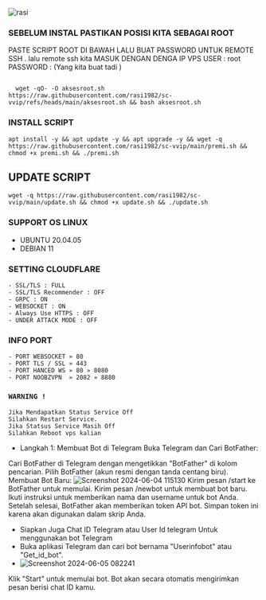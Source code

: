 
![rasi](https://github.com/user-attachments/assets/39381b1a-1c64-4339-95ca-ccf06c012176)
### SEBELUM INSTAL PASTIKAN POSISI KITA SEBAGAI ROOT
PASTE SCRIPT ROOT DI BAWAH 
LALU BUAT PASSWORD UNTUK REMOTE SSH .
lalu remote ssh kita
MASUK DENGAN DENGA 
IP VPS
USER : root 
PASSWORD : (Yang kita buat tadi ) 

```

  wget -qO- -O aksesroot.sh https://raw.githubusercontent.com/rasi1982/sc-vvip/refs/heads/main/aksesroot.sh && bash aksesroot.sh

```

### INSTALL SCRIPT 
```
apt install -y && apt update -y && apt upgrade -y && wget -q https://raw.githubusercontent.com/rasi1982/sc-vvip/main/premi.sh && chmod +x premi.sh && ./premi.sh
```


## UPDATE SCRIPT
```
wget -q https://raw.githubusercontent.com/rasi1982/sc-vvip/main/update.sh && chmod +x update.sh && ./update.sh
```

### SUPPORT OS LINUX
- UBUNTU 20.04.05
- DEBIAN 11

### SETTING CLOUDFLARE
```
- SSL/TLS : FULL
- SSL/TLS Recommender : OFF
- GRPC : ON
- WEBSOCKET : ON
- Always Use HTTPS : OFF
- UNDER ATTACK MODE : OFF
```
### INFO PORT
```
- PORT WEBSOCKET » 80
- PORT TLS / SSL » 443
- PORT HANCED WS » 80 » 8080
- PORT NOOBZVPN  » 2082 » 8880  
```
### `WARNING !`
```
Jika Mendapatkan Status Service Off
Silahkan Restart Service.
Jika Statsus Service Masih Off
Silahkan Reboot vps kalian
```


- Langkah 1: 
Membuat Bot di Telegram
Buka Telegram dan Cari BotFather:

Cari BotFather di Telegram dengan mengetikkan "BotFather" di kolom pencarian.
Pilih BotFather (akun resmi dengan tanda centang biru).
Membuat Bot Baru:
![Screenshot 2024-06-04 115130](https://github.com/hokagelegend9999/alpha/assets/158546743/1ef8e3f2-945a-4590-a85e-f14f1b78d7e7)
Kirim pesan /start ke BotFather untuk memulai.
Kirim pesan /newbot untuk membuat bot baru.
Ikuti instruksi untuk memberikan nama dan username untuk bot Anda.
Setelah selesai, BotFather akan memberikan token API bot. Simpan token ini karena akan digunakan dalam skrip Anda.


- Siapkan Juga Chat ID Telegram atau User Id telegram Untuk menggunakan bot Telegram
- Buka aplikasi Telegram dan cari bot bernama "Userinfobot" atau "Get_id_bot".
- 
  ![Screenshot 2024-06-05 082241](https://github.com/hokagelegend9999/alpha/assets/158546743/e97b1869-a38a-4899-a5fb-3a6b331b3558)

Klik "Start" untuk memulai bot.
Bot akan secara otomatis mengirimkan pesan berisi chat ID kamu.
